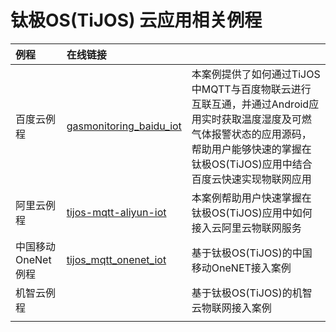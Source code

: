 # 钛极OS(TiJOS) 云应用相关例程

| 例程                             | 在线链接                                     |                                      |
| :----------------------------- | :--------------------------------------- | ---------------------------------------- |
| 百度云例程             | [gasmonitoring_baidu_iot](https://github.com/TiJOSApp/gasmonitoring_baidu_iot) | 本案例提供了如何通过TiJOS中MQTT与百度物联云进行互联互通，并通过Android应用实时获取温度湿度及可燃气体报警状态的应用源码，帮助用户能够快速的掌握在钛极OS(TiJOS)应用中结合百度云快速实现物联网应用 |
| 阿里云例程 | [tijos-mqtt-aliyun-iot](https://github.com/TiJOSApp/tijos-mqtt-aliyun-iot) | 本案例帮助用户快速掌握在钛极OS(TiJOS)应用中如何接入云阿里云物联网服务 |
| 中国移动OneNet例程 | [tijos_mqtt_onenet_iot](https://github.com/TiJOSApp/tijos-mqtt-onenet-iot) | 基于钛极OS(TiJOS)的中国移动OneNET接入案例 |
| 机智云例程 | | 基于钛极OS(TiJOS)的机智云物联网接入案例 |
|  | | |